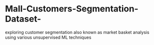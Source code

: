 # Mall-Customers-Segmentation-Dataset-
exploring customer segmentation also known as market basket analysis using various unsupervised ML techniques
